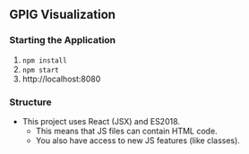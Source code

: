 ## GPIG Visualization

### Starting the Application

1. `npm install`
2. `npm start`
3. http://localhost:8080

### Structure

- This project uses React (JSX) and ES2018.
  - This means that JS files can contain HTML code.
  - You also have access to new JS features (like classes).
